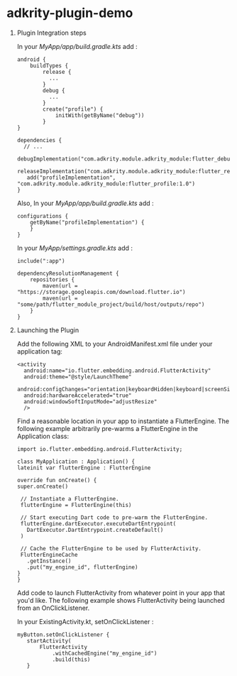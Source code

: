 # adkrity-plugin-demo

1. Plugin Integration steps

   In your _MyApp/app/build.gradle.kts_ add :

   ```
   android {
       buildTypes {
           release {
             ...
           }
           debug {
             ...
           }
           create("profile") {
               initWith(getByName("debug"))
           }
   }
   
   dependencies {
     // ...
      debugImplementation("com.adkrity.module.adkrity_module:flutter_debug:1.0")
      releaseImplementation("com.adkrity.module.adkrity_module:flutter_release:1.0")
      add("profileImplementation", "com.adkrity.module.adkrity_module:flutter_profile:1.0")
   }
   ```

   Also, In your _MyApp/app/build.gradle.kts_ add :

   ```
   configurations {
       getByName("profileImplementation") {
       }
   }
   ```

   In your _MyApp/settings.gradle.kts_ add :
   ```
   include(":app")
   
   dependencyResolutionManagement {
       repositories {
           maven(url = "https://storage.googleapis.com/download.flutter.io")
           maven(url = "some/path/flutter_module_project/build/host/outputs/repo")
       }
   }
   ```

2. Launching the Plugin

   Add the following XML to your AndroidManifest.xml file under your application tag:
   ```
   <activity
     android:name="io.flutter.embedding.android.FlutterActivity"
     android:theme="@style/LaunchTheme"
     android:configChanges="orientation|keyboardHidden|keyboard|screenSize|locale|layoutDirection|fontScale|screenLayout|density|uiMode"
     android:hardwareAccelerated="true"
     android:windowSoftInputMode="adjustResize"
     />
   ```

   Find a reasonable location in your app to instantiate a FlutterEngine. The following example arbitrarily pre-warms a FlutterEngine in the Application class:
   ```
   import io.flutter.embedding.android.FlutterActivity;
   
   class MyApplication : Application() {
   lateinit var flutterEngine : FlutterEngine

   override fun onCreate() {
   super.onCreate()

    // Instantiate a FlutterEngine.
    flutterEngine = FlutterEngine(this)

    // Start executing Dart code to pre-warm the FlutterEngine.
    flutterEngine.dartExecutor.executeDartEntrypoint(
      DartExecutor.DartEntrypoint.createDefault()
    )

    // Cache the FlutterEngine to be used by FlutterActivity.
    FlutterEngineCache
      .getInstance()
      .put("my_engine_id", flutterEngine)
   }
   }
   ```

   Add code to launch FlutterActivity from whatever point in your app that you'd like. The following
   example shows FlutterActivity being launched from an OnClickListener.
   

   In your ExistingActivity.kt, setOnClickListener :
   ```
   myButton.setOnClickListener {
      startActivity(
          FlutterActivity
              .withCachedEngine("my_engine_id")
              .build(this)
      }
   ```
   
   
   
   
   
   
   
   
   
   
   
